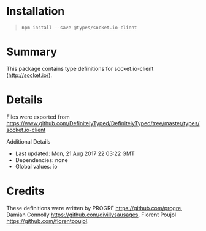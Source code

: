 # Installation
> `npm install --save @types/socket.io-client`

# Summary
This package contains type definitions for socket.io-client (http://socket.io/).

# Details
Files were exported from https://www.github.com/DefinitelyTyped/DefinitelyTyped/tree/master/types/socket.io-client

Additional Details
 * Last updated: Mon, 21 Aug 2017 22:03:22 GMT
 * Dependencies: none
 * Global values: io

# Credits
These definitions were written by PROGRE <https://github.com/progre>, Damian Connolly <https://github.com/divillysausages>, Florent Poujol <https://github.com/florentpoujol>.
